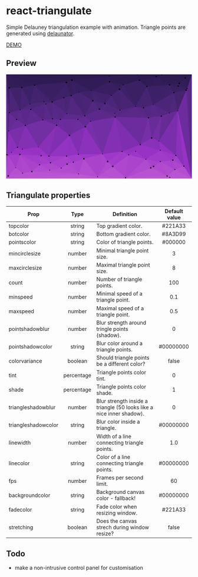 # react-triangulate
Simple Delauney triangulation example with animation.
Triangle points are generated using [delaunator](https://www.npmjs.com/package/delaunator).

[DEMO](https://xteamstanly.github.io/react-triangulate/)

## Preview
![preview](preview.png)
## Triangulate properties
| Prop                |    Type    | Definition                                                           | Default value |
|---------------------|:----------:|----------------------------------------------------------------------|:-------------:|
| topcolor            |   string   | Top gradient color.                                                  |    #221A33    |
| botcolor            |   string   | Bottom gradient color.                                               |    #8A3D99    |
| pointscolor         |   string   | Color of triangle points.                                            |    #000000    |
| mincirclesize       |   number   | Minimal triangle point size.                                         |       3       |
| maxcirclesize       |   number   | Maximal triangle point size.                                         |       8       |
| count               |   number   | Number of triangle points.                                           |      100      |
| minspeed            |   number   | Minimal speed of a triangle point.                                   |      0.1      |
| maxspeed            |   number   | Maximal speed of a triangle point.                                   |      0.5      |
| pointshadowblur     |   number   | Blur strength around tringle points (shadow).                        |       0       |
| pointshadowcolor    |   string   | Blur color around a triangle points.                                 |   #00000000   |
| colorvariance       |   boolean  | Should triangle points be a different color?                         |     false     |
| tint                | percentage | Triangle points color tint.                                          |       0       |
| shade               | percentage | Triangle points color shade.                                         |       1       |
| triangleshadowblur  |   number   | Blur strength inside a triangle (50 looks like a nice inner shadow). |       0       |
| triangleshadowcolor |   string   | Blur color inside a triangle.                                        |   #00000000   |
| linewidth           |   number   | Width of a line connecting triangle points.                          |      1.0      |
| linecolor           |   string   | Color of a line connecting triangle points.                          |   #00000000   |
| fps                 |   number   | Frames per second limit.                                             |       60      |
| backgroundcolor     |   string   | Background canvas color - fallback!                                  |   #00000000   |
| fadecolor           |   string   | Fade color when resizing window.                                     |    #221A33    |
| stretching          |   boolean  | Does the canvas strech during window resize?                         |     false     |

## Todo
- make a non-intrusive control panel for customisation
